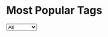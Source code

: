 # Most Popular Tags
<select class="genreSelect" chart-id="mostpopulartags" data-prefix="data/mostPopularTags">
    <option value="">All</option>
    <option value="Dance">Dance</option>
    <option value="Electronic">Electronic</option>
    <option value="HipHop">Hip Hop</option>
    <option value="Indie">Indie</option>
    <option value="Metal">Metal</option>
    <option value="Pop">Pop</option>
    <option value="Punk">Punk</option>
    <option value="Rock">Rock</option>
    <option value="Roots">Roots</option>
</select>
<div id="mostpopulartags" class="barChart" data-url="data/mostPopularTags.json" style="width: 900px; height: 900px;"></div>